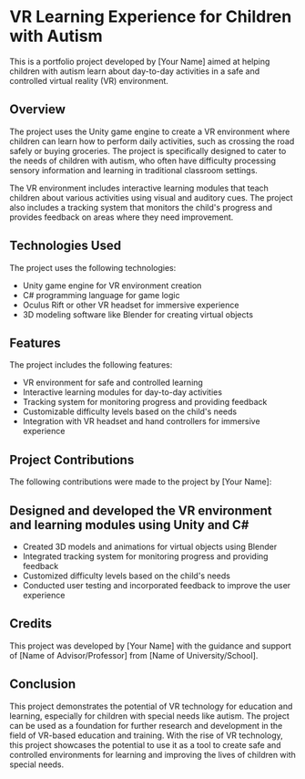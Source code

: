 # VR Learning Experience for Children with Autism
This is a portfolio project developed by [Your Name] aimed at helping children with autism learn about day-to-day activities in a safe and controlled virtual reality (VR) environment.

## Overview
The project uses the Unity game engine to create a VR environment where children can learn how to perform daily activities, such as crossing the road safely or buying groceries. The project is specifically designed to cater to the needs of children with autism, who often have difficulty processing sensory information and learning in traditional classroom settings.

The VR environment includes interactive learning modules that teach children about various activities using visual and auditory cues. The project also includes a tracking system that monitors the child's progress and provides feedback on areas where they need improvement.

## Technologies Used
The project uses the following technologies:

- Unity game engine for VR environment creation
- C# programming language for game logic
- Oculus Rift or other VR headset for immersive experience
- 3D modeling software like Blender for creating virtual objects
## Features
The project includes the following features:

- VR environment for safe and controlled learning
- Interactive learning modules for day-to-day activities
- Tracking system for monitoring progress and providing feedback
- Customizable difficulty levels based on the child's needs
- Integration with VR headset and hand controllers for immersive experience
## Project Contributions
The following contributions were made to the project by [Your Name]:

## Designed and developed the VR environment and learning modules using Unity and C#
- Created 3D models and animations for virtual objects using Blender
- Integrated tracking system for monitoring progress and providing feedback
- Customized difficulty levels based on the child's needs
- Conducted user testing and incorporated feedback to improve the user experience
## Credits
This project was developed by [Your Name] with the guidance and support of [Name of Advisor/Professor] from [Name of University/School].

## Conclusion
This project demonstrates the potential of VR technology for education and learning, especially for children with special needs like autism. The project can be used as a foundation for further research and development in the field of VR-based education and training. With the rise of VR technology, this project showcases the potential to use it as a tool to create safe and controlled environments for learning and improving the lives of children with special needs.
